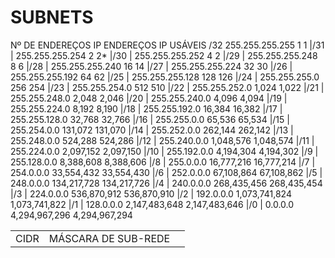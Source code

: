 # SUBNETS

<table>
  <td>CIDR</td>	  
  <td>MÁSCARA DE SUB-REDE</td>	   Nº DE ENDEREÇOS IP	   ENDEREÇOS IP USÁVEIS
    <td>
    <tr>/32    255.255.255.255	    	 1	                   1 </tr>
|/31 |	    255.255.255.254	    	 2	                   2*
|/30 |	    255.255.255.252		     4	                   2
|/29 |	    255.255.255.248	     	 8	                   6
|/28 |	    255.255.255.240	     	 16	                   14
|/27 |	    255.255.255.224	       32	                   30
|/26 |	    255.255.255.192        64	                   62
|/25 |	    255.255.255.128	     	 128	                 126
|/24 |	    255.255.255.0	         256	                 254
|/23 |	    255.255.254.0	         512	                 510
|/22 |	    255.255.252.0	         1,024	               1,022
|/21 |	    255.255.248.0	         2,048	               2,046
|/20 |	    255.255.240.0	         4,096	               4,094
|/19 |	    255.255.224.0	         8,192	               8,190
|/18 |	    255.255.192.0	         16,384	               16,382
|/17 |	    255.255.128.0	         32,768	               32,766
|/16 |	    255.255.0.0	           65,536	               65,534
|/15 |	    255.254.0.0	           131,072	             131,070
|/14 |	    255.252.0.0	           262,144	             262,142
|/13 |	    255.248.0.0	           524,288	             524,286
|/12 |	    255.240.0.0	           1,048,576	           1,048,574
|/11 |	    255.224.0.0            2,097,152	           2,097,150
|/10 |	    255.192.0.0	           4,194,304	           4,194,302
|/9  |    255.128.0.0	           8,388,608	           8,388,606
|/8  |    255.0.0.0	             16,777,216	           16,777,214
|/7  |     254.0.0.0	             33,554,432	           33,554,430
|/6  |	    252.0.0.0	             67,108,864	           67,108,862
|/5  |	    248.0.0.0	             134,217,728	         134,217,726
|/4  |	    240.0.0.0	             268,435,456	         268,435,454
|/3  |	    224.0.0.0	             536,870,912	         536,870,910
|/2  |	    192.0.0.0	             1,073,741,824	       1,073,741,822
|/1  |	    128.0.0.0	             2,147,483,648	       2,147,483,646
|/0  | 	    0.0.0.0	               4,294,967,296	       4,294,967,294
  </td>
</table>
